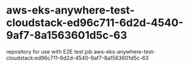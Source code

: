 # aws-eks-anywhere-test-cloudstack-ed96c711-6d2d-4540-9af7-8a1563601d5c-63
repository for use with E2E test job aws-eks-anywhere-test-cloudstack:ed96c711-6d2d-4540-9af7-8a1563601d5c-63
